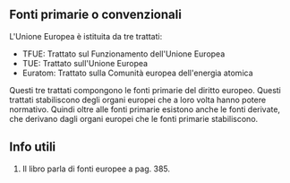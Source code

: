 ## Fonti primarie o convenzionali

L'Unione Europea è istituita da tre trattati:
- TFUE: Trattato sul Funzionamento dell'Unione Europea
- TUE: Trattato sull'Unione Europea
- Euratom: Trattato sulla Comunità europea dell'energia atomica

Questi tre trattati compongono le fonti primarie del diritto europeo. Questi trattati stabiliscono degli organi europei che a loro volta hanno potere normativo. Quindi oltre alle fonti primarie esistono anche le fonti derivate, che derivano dagli organi europei che le fonti primarie stabiliscono. 

## Info utili

1. Il libro parla di fonti europee a pag. 385.

